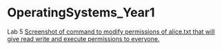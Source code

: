 # OperatingSystems_Year1
Lab 5
[Screenshot of command to modify permissions of alice.txt that will give read write and execute permissions to
everyone.](lab2/image_2023-02-01_135729145.png)
